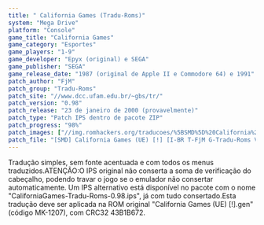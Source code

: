 ```yaml
---
title: " California Games (Tradu-Roms)"
system: "Mega Drive"
platform: "Console"
game_title: "California Games"
game_category: "Esportes"
game_players: "1-9"
game_developer: "Epyx (original) e SEGA"
game_publisher: "SEGA"
game_release_date: "1987 (original de Apple II e Commodore 64) e 1991"
patch_author: "FjM"
patch_group: "Tradu-Roms"
patch_site: "//www.dcc.ufam.edu.br/~gbs/tr/"
patch_version: "0.98"
patch_release: "23 de janeiro de 2000 (provavelmente)"
patch_type: "Patch IPS dentro de pacote ZIP"
patch_progress: "98%"
patch_images: ["//img.romhackers.org/traducoes/%5BSMD%5D%20California%20Games%20-%20Tradu-Roms%20-%201.png","//img.romhackers.org/traducoes/%5BSMD%5D%20California%20Games%20-%20Tradu-Roms%20-%202.png","//img.romhackers.org/traducoes/%5BSMD%5D%20California%20Games%20-%20Tradu-Roms%20-%203.png"]
patch_file: "[SMD] California Games (UE) [!] [I-BR T-FjM G-Tradu-Roms V-0.98 P-98% A-2000].zip"
---
```

Tradução simples, sem fonte acentuada e com todos os menus traduzidos.ATENÇÃO:O IPS original não conserta a soma de verificação do cabeçalho, podendo travar o jogo se o emulador não consertar automaticamente. Um IPS alternativo está disponível no pacote com o nome "CaliforniaGames-Tradu-Roms-0.98.ips", já com tudo consertado.Esta tradução deve ser aplicada na ROM original "California Games (UE) [!].gen" (código MK-1207), com CRC32 43B1B672.